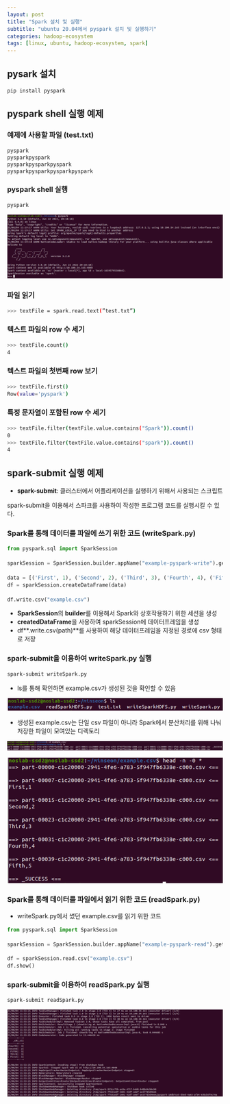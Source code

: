 ```yaml
---
layout: post
title: "Spark 설치 및 실행"
subtitle: "ubuntu 20.04에서 pyspark 설치 및 실행하기"
categories: hadoop-ecosystem
tags: [linux, ubuntu, hadoop-ecosystem, spark]
---
```


## pysark 설치

```bash
pip install pyspark
```

## pyspark shell 실행 예제

### 예제에 사용할 파일 (test.txt)

```
pyspark
pysparkpyspark
pysparkpysparkpyspark
pysparkpysparkpysparkpyspark
```

### pyspark shell 실행

```bash
pyspark
```

![Untitled](/_posts/2022-07-28-spark/Untitled-00.png)

### 파일 읽기

```bash
>>> textFile = spark.read.text(”test.txt”)
```

### 텍스트 파일의 row 수 세기

```bash
>>> textFile.count()
4
```

### 텍스트 파일의 첫번째 row 보기

```bash
>>> textFile.first()
Row(value='pyspark')
```

### 특정 문자열이 포함된 row 수 세기

```bash
>>> textFile.filter(textFile.value.contains("Spark")).count()
0
>>> textFile.filter(textFile.value.contains("spark")).count()
4
```

## spark-submit 실행 예제

- **spark-submit**: 클러스터에서 어플리케이션을 실행하기 위해서 사용되는 스크립트

spark-submit을 이용해서 스파크를 사용하여 작성한 프로그램 코드를 실행시킬 수 있다.

### Spark를 통해 데이터를 파일에 쓰기 위한 코드 (writeSpark.py)

```python
from pyspark.sql import SparkSession

sparkSession = SparkSession.builder.appName("example-pyspark-write").getOrCreate()

data = [('First', 1), ('Second', 2), ('Third', 3), ('Fourth', 4), ('Fifth', 5)]
df = sparkSession.createDataFrame(data)

df.write.csv("example.csv")
```

- **SparkSession**의 **builder**를 이용해서 Spark와 상호작용하기 위한 세션을 생성
- **createdDataFrame**을 사용하여 sparkSession에 데이터프레임을 생성
- df**.write.csv(path)**를 사용하여 해당 데이터프레임을 지정된 경로에 csv 형태로 저장

### spark-submit을 이용하여 writeSpark.py 실행

```bash
spark-submit writeSpark.py
```

- ls를 통해 확인하면 example.csv가 생성된 것을 확인할 수 있음

![Untitled](/_posts/2022-07-28-spark/Untitled-01.png)

- 생성된 example.csv는 단일 csv 파일이 아니라 Spark에서 분산처리를 위해 나눠 저장한 파일이 모여있는 디렉토리

![Untitled](/_posts/2022-07-28-spark/Untitled-02.png)

![Untitled](/_posts/2022-07-28-spark/Untitled-03.png)

### Spark를 통해 데이터를 파일에서 읽기 위한 코드 (readSpark.py)

- writeSpark.py에서 썼던 example.csv를 읽기 위한 코드

```python
from pyspark.sql import SparkSession

sparkSession = SparkSession.builder.appName("example-pyspark-read").getOrCreate()

df = sparkSession.read.csv("example.csv")
df.show()
```

### spark-submit을 이용하여 readSpark.py 실행

```bash
spark-submit readSpark.py
```

![Untitled](/_posts/2022-07-28-spark/Untitled-04.png)
